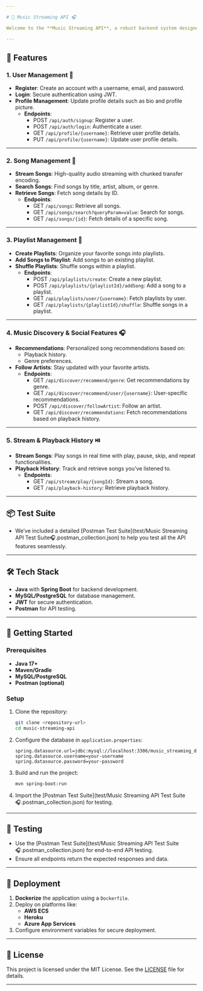 ```yaml
---

# 🎵 Music Streaming API 🎧

Welcome to the **Music Streaming API**, a robust backend system designed for a seamless music streaming experience. This API empowers users to **search**, **stream**, **create playlists**, and discover **new music**, complete with personalized recommendations and playback history.

---
```


## 🚀 Features

### 1. **User Management** 👤
- **Register**: Create an account with a username, email, and password.
- **Login**: Secure authentication using JWT.
- **Profile Management**: Update profile details such as bio and profile picture.
  - **Endpoints**:
    - POST `/api/auth/signup`: Register a user.
    - POST `/api/auth/login`: Authenticate a user.
    - GET `/api/profile/{username}`: Retrieve user profile details.
    - PUT `/api/profile/{username}`: Update user profile details.

---

### 2. **Song Management** 🎼
- **Stream Songs**: High-quality audio streaming with chunked transfer encoding.
- **Search Songs**: Find songs by title, artist, album, or genre.
- **Retrieve Songs**: Fetch song details by ID.
  - **Endpoints**:
    - GET `/api/songs`: Retrieve all songs.
    - GET `/api/songs/search?queryParam=value`: Search for songs.
    - GET `/api/songs/{id}`: Fetch details of a specific song.

---

### 3. **Playlist Management** 🎵
- **Create Playlists**: Organize your favorite songs into playlists.
- **Add Songs to Playlist**: Add songs to an existing playlist.
- **Shuffle Playlists**: Shuffle songs within a playlist.
  - **Endpoints**:
    - POST `/api/playlists/create`: Create a new playlist.
    - POST `/api/playlists/{playlistId}/addSong`: Add a song to a playlist.
    - GET `/api/playlists/user/{username}`: Fetch playlists by user.
    - GET `/api/playlists/{playlistId}/shuffle`: Shuffle songs in a playlist.

---

### 4. **Music Discovery & Social Features** 🎧
- **Recommendations**: Personalized song recommendations based on:
  - Playback history.
  - Genre preferences.
- **Follow Artists**: Stay updated with your favorite artists.
  - **Endpoints**:
    - GET `/api/discover/recommend/genre`: Get recommendations by genre.
    - GET `/api/discover/recommend/user/{username}`: User-specific recommendations.
    - POST `/api/discover/followArtist`: Follow an artist.
    - GET `/api/discover/recommendations`: Fetch recommendations based on playback history.

---

### 5. **Stream & Playback History** ⏯️
- **Stream Songs**: Play songs in real time with play, pause, skip, and repeat functionalities.
- **Playback History**: Track and retrieve songs you’ve listened to.
  - **Endpoints**:
    - GET `/api/stream/play/{songId}`: Stream a song.
    - GET `/api/playback-history`: Retrieve playback history.

---

## 📦 Test Suite
- We’ve included a detailed [Postman Test Suite](test/Music Streaming API Test Suite🎧.postman_collection.json) to help you test all the API features seamlessly.

---

## 🛠️ Tech Stack
- **Java** with **Spring Boot** for backend development.
- **MySQL/PostgreSQL** for database management.
- **JWT** for secure authentication.
- **Postman** for API testing.

---

## 🎯 Getting Started

### Prerequisites
- **Java 17+**
- **Maven/Gradle**
- **MySQL/PostgreSQL**
- **Postman (optional)**

### Setup
1. Clone the repository:
   ```bash
   git clone <repository-url>
   cd music-streaming-api
   ```

2. Configure the database in `application.properties`:
   ```properties
   spring.datasource.url=jdbc:mysql://localhost:3306/music_streaming_db
   spring.datasource.username=your-username
   spring.datasource.password=your-password
   ```

3. Build and run the project:
   ```bash
   mvn spring-boot:run
   ```

4. Import the [Postman Test Suite](test/Music Streaming API Test Suite🎧.postman_collection.json) for testing.

---

## 🧪 Testing
- Use the [Postman Test Suite](test/Music Streaming API Test Suite🎧.postman_collection.json) for end-to-end API testing.
- Ensure all endpoints return the expected responses and data.

---

## 🚀 Deployment
1. **Dockerize** the application using a `Dockerfile`.
2. Deploy on platforms like:
   - **AWS ECS**
   - **Heroku**
   - **Azure App Services**
3. Configure environment variables for secure deployment.

---

## 📝 License
This project is licensed under the MIT License. See the [LICENSE](LICENSE) file for details.

---
